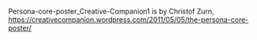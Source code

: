 Persona-core-poster_Creative-Companion1 is by Christof Zurn, https://creativecompanion.wordpress.com/2011/05/05/the-persona-core-poster/
